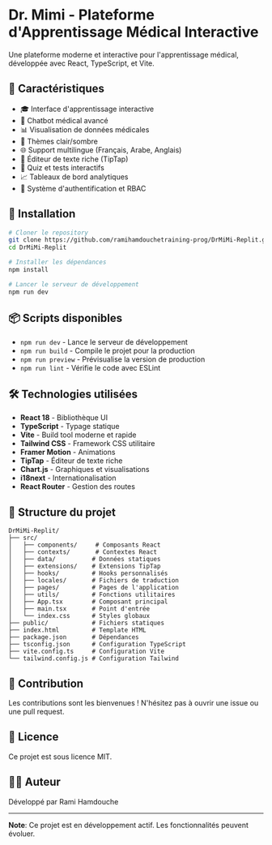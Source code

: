 # Dr. Mimi - Plateforme d'Apprentissage Médical Interactive

Une plateforme moderne et interactive pour l'apprentissage médical, développée avec React, TypeScript, et Vite.

## 🌟 Caractéristiques

- 🎓 Interface d'apprentissage interactive
- 🤖 Chatbot médical avancé
- 📊 Visualisation de données médicales
- 🎨 Thèmes clair/sombre
- 🌐 Support multilingue (Français, Arabe, Anglais)
- 📝 Éditeur de texte riche (TipTap)
- 🎯 Quiz et tests interactifs
- 📈 Tableaux de bord analytiques
- 👤 Système d'authentification et RBAC

## 🚀 Installation

```bash
# Cloner le repository
git clone https://github.com/ramihamdouchetraining-prog/DrMiMi-Replit.git
cd DrMiMi-Replit

# Installer les dépendances
npm install

# Lancer le serveur de développement
npm run dev
```

## 📦 Scripts disponibles

- `npm run dev` - Lance le serveur de développement
- `npm run build` - Compile le projet pour la production
- `npm run preview` - Prévisualise la version de production
- `npm run lint` - Vérifie le code avec ESLint

## 🛠️ Technologies utilisées

- **React 18** - Bibliothèque UI
- **TypeScript** - Typage statique
- **Vite** - Build tool moderne et rapide
- **Tailwind CSS** - Framework CSS utilitaire
- **Framer Motion** - Animations
- **TipTap** - Éditeur de texte riche
- **Chart.js** - Graphiques et visualisations
- **i18next** - Internationalisation
- **React Router** - Gestion des routes

## 📁 Structure du projet

```
DrMiMi-Replit/
├── src/
│   ├── components/     # Composants React
│   ├── contexts/       # Contextes React
│   ├── data/          # Données statiques
│   ├── extensions/    # Extensions TipTap
│   ├── hooks/         # Hooks personnalisés
│   ├── locales/       # Fichiers de traduction
│   ├── pages/         # Pages de l'application
│   ├── utils/         # Fonctions utilitaires
│   ├── App.tsx        # Composant principal
│   ├── main.tsx       # Point d'entrée
│   └── index.css      # Styles globaux
├── public/            # Fichiers statiques
├── index.html         # Template HTML
├── package.json       # Dépendances
├── tsconfig.json      # Configuration TypeScript
├── vite.config.ts     # Configuration Vite
└── tailwind.config.js # Configuration Tailwind

```

## 🤝 Contribution

Les contributions sont les bienvenues ! N'hésitez pas à ouvrir une issue ou une pull request.

## 📄 Licence

Ce projet est sous licence MIT.

## 👨‍💻 Auteur

Développé par Rami Hamdouche

---

**Note**: Ce projet est en développement actif. Les fonctionnalités peuvent évoluer.
